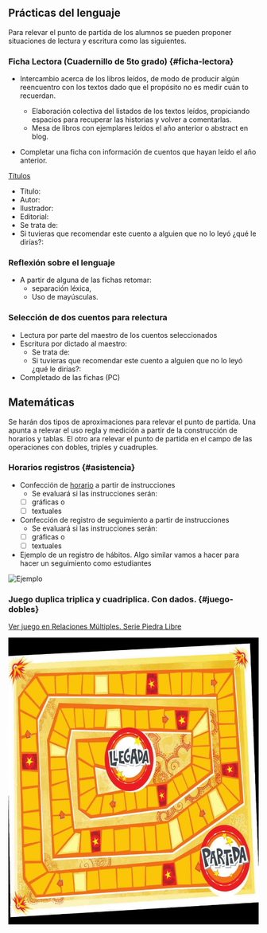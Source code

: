 ## Prácticas del lenguaje

Para relevar el punto de partida de los alumnos se pueden proponer situaciones de lectura y escritura como las siguientes.

### Ficha Lectora \(Cuadernillo de 5to grado\) {#ficha-lectora}

* Intercambio acerca de los libros leídos, de modo de producir algún reencuentro con los textos dado que el propósito no es medir cuán to recuerdan.

  * Elaboración colectiva del listados de los textos leídos, propiciando espacios para recuperar las historias y volver a comentarlas.
  * Mesa de libros con ejemplares leídos el año anterior o abstract en blog.

* Completar una ficha con información de cuentos que hayan leído el año anterior.

[Títulos]({{site.baseurl}}/modules/recursos/datos-de-libros/)

* Título:
* Autor:
* Ilustrador:
* Editorial:
* Se trata de:
* Si tuvieras que recomendar este cuento a alguien que no lo leyó ¿qué le dirías?:

### Reflexión sobre el lenguaje

* A partir de alguna de las fichas retomar:
  * separación léxica,
  * Uso de mayúsculas.

### Selección de dos cuentos para relectura

* Lectura por parte del maestro de los cuentos seleccionados
* Escritura por dictado al maestro:
  * Se trata de:
  * Si tuvieras que recomendar este cuento a alguien que no lo leyó ¿qué le dirías?:
* Completado de las fichas \(PC\)

## Matemáticas

Se harán dos tipos de aproximaciones para relevar el punto de partida. Una apunta a relevar el uso regla y medición a partir de la construcción de horarios y tablas. El otro ara relevar el punto de partida en el campo de las operaciones con dobles, triples y cuadruples.

### Horarios registros {#asistencia}

* Confección de [horario]({{site.baseurl}}/modules/cronogramas/horario/) a partir de instrucciones
  * Se evaluará si las instrucciones serán:
  * [ ] gráficas o
  * [ ] textuales
* Confección de registro de seguimiento a partir de instrucciones
  * Se evaluará si las instrucciones serán:
  * [ ] gráficas o
  * [ ] textuales
* Ejemplo de un registro de hábitos. Algo similar vamos a hacer para hacer un seguimiento como estudiantes

![Ejemplo](http://www.thecosmicroad.com/wp-content/uploads/2017/01/Habit-Tracker-A5.png)

### Juego duplica triplica y cuadriplica. Con dados. {#juego-dobles}

[Ver juego en Relaciones Múltiples. Serie Piedra Libre](https://www.educ.ar/recursos/117989/relaciones-multiples?coleccion=118471)

![](/assets/tableroDobles.jpg)

